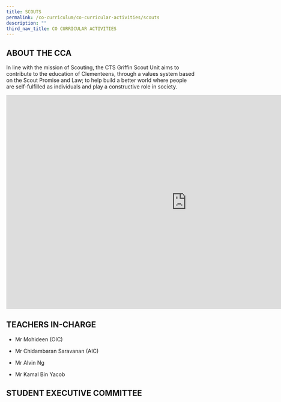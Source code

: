 ```yaml
---
title: SCOUTS
permalink: /co-curriculum/co-curricular-activities/scouts
description: ""
third_nav_title: CO CURRICULAR ACTIVITIES
---
```

ABOUT THE CCA
-------------

  
In line with the mission of Scouting, the CTS Griffin Scout Unit aims to contribute to the education of Clementeens, through a values system based on the Scout Promise and Law; to help build a better world where people are self-fulfilled as individuals and play a constructive role in society.

<iframe allowfullscreen="true" height="569" width="960" frameborder="0" src="https://docs.google.com/presentation/d/e/2PACX-1vTh1oPZb9hSU9m8acgX_l2kNNp0kJO4oVwy0DJztqPAM01f3zyZ0sZ3xSoIT-wsv0XJQlEmNGpcJG-h/embed?start=true&amp;loop=true&amp;delayms=10000"></iframe>

TEACHERS IN-CHARGE
------------------

  

*   Mr Mohideen (OIC)  
    
*   Mr Chidambaran Saravanan (AIC)  
    
*   Mr Alvin Ng
*   Mr Kamal Bin Yacob  
    

  

STUDENT EXECUTIVE COMMITTEE
---------------------------

